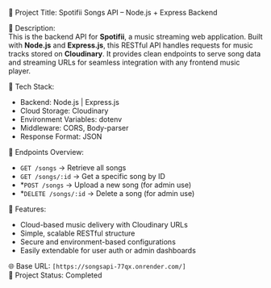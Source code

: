 🎼 Project Title: Spotifii Songs API – Node.js + Express Backend

📝 Description:  
This is the backend API for **Spotifii**, a music streaming web application. Built with **Node.js** and **Express.js**, this RESTful API handles requests for music tracks stored on **Cloudinary**. It provides clean endpoints to serve song data and streaming URLs for seamless integration with any frontend music player.

🔧 Tech Stack:  
- Backend: Node.js | Express.js  
- Cloud Storage: Cloudinary  
- Environment Variables: dotenv  
- Middleware: CORS, Body-parser  
- Response Format: JSON

📡 Endpoints Overview:  
- `GET /songs` → Retrieve all songs  
- `GET /songs/:id` → Get a specific song by ID  
- *`POST /songs` → Upload a new song (for admin use)  
- *`DELETE /songs/:id` → Delete a song (for admin use)

🔐 Features:  
- Cloud-based music delivery with Cloudinary URLs  
- Simple, scalable RESTful structure  
- Secure and environment-based configurations  
- Easily extendable for user auth or admin dashboards

🌐 Base URL: `[https://songsapi-77qx.onrender.com/]`  
📂 Project Status: Completed
